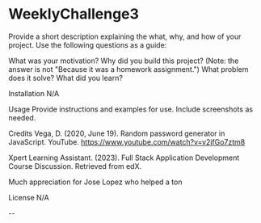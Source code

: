 # WeeklyChallenge3

Provide a short description explaining the what, why, and how of your project. Use the following questions as a guide:

What was your motivation?
Why did you build this project? (Note: the answer is not "Because it was a homework assignment.")
What problem does it solve?
What did you learn?

Installation
N/A

Usage
Provide instructions and examples for use. Include screenshots as needed.

Credits
Vega, D. (2020, June 19). Random password generator in JavaScript. YouTube. https://www.youtube.com/watch?v=v2jfGo7ztm8 

Xpert Learning Assistant. (2023). Full Stack Application Development Course Discussion. Retrieved from edX.

Much appreciation for Jose Lopez who helped a ton 

License
N/A

--
